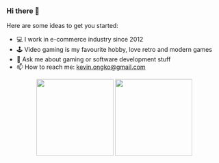 ### Hi there 👋

Here are some ideas to get you started:

- 💻 I work in e-commerce industry since 2012
- 🕹️ Video gaming is my favourite hobby, love retro and modern games
- 💬 Ask me about gaming or software development stuff
- 📫 How to reach me: kevin.ongko@gmail.com

<p align = "center">
<img height="180em" src="https://github-readme-stats-eight-theta.vercel.app/api?username=kevinongko&show_icons=true&theme=algolia&include_all_commits=true&count_private=true"/>
<img height="180em" src="https://github-readme-stats-eight-theta.vercel.app/api/top-langs/?username=kevinongko&layout=compact&langs_count=8&theme=algolia"/>
</p>
